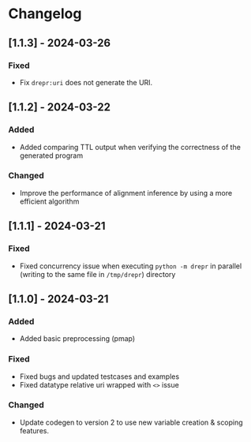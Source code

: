 # Changelog

## [1.1.3] - 2024-03-26

### Fixed

- Fix `drepr:uri` does not generate the URI.

## [1.1.2] - 2024-03-22

### Added

- Added comparing TTL output when verifying the correctness of the generated program

### Changed

- Improve the performance of alignment inference by using a more efficient algorithm

## [1.1.1] - 2024-03-21

### Fixed

- Fixed concurrency issue when executing `python -m drepr` in parallel (writing to the same file in `/tmp/drepr`) directory

## [1.1.0] - 2024-03-21

### Added

- Added basic preprocessing (pmap)

### Fixed

- Fixed bugs and updated testcases and examples
- Fixed datatype relative uri wrapped with `<>` issue

### Changed

- Update codegen to version 2 to use new variable creation & scoping features.
